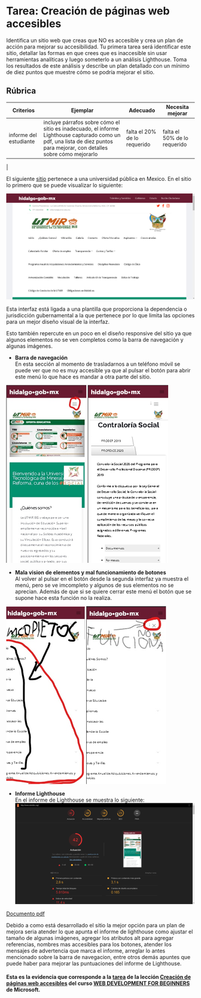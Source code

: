 # Tarea: Creación de páginas web accesibles
Identifica un sitio web que creas que NO es accesible y crea un plan de acción para mejorar su accesibilidad. Tu primera tarea será identificar este sitio, detallar las formas en que crees que es inaccesible sin usar herramientas analíticas y luego someterlo a un análisis Lighthouse. Toma los resultados de este análisis y describe un plan detallado con un mínimo de diez puntos que muestre cómo se podría mejorar el sitio.

## Rúbrica

| Criterios       | Ejemplar                                                                                                                                                      | Adecuado                    | Necesita mejorar           |
| -------------- | -------------------------------------------------------------------------------------------------------------------------------------------------------------- | --------------------------- | --------------------------- |
| informe del estudiante | incluye párrafos sobre cómo el sitio es inadecuado, el informe Lighthouse capturado como un pdf, una lista de diez puntos para mejorar, con detalles sobre cómo mejorarlo | falta el 20% de lo requerido | falta el 50% de lo requerido
 |


 El siguiente <a href="http://www.utmirbis.org/">sitio</a> pertenece a una universidad pública en Mexico. En el sitio lo primero que se puede visualizar lo siguiente:

 <img src="../img/UTMiR1.png" alt="" width="" height="">

 Esta interfaz está ligada a una plantilla que proporciona la dependencia o jurisdicción gubernamental a la que pertenece por lo que limita las opciones para un mejor diseño visual de la interfaz.

Esto también repercute en un poco en el diseño responsive del sitio ya que algunos elementos no se ven completos como la barra de navegación y algunas imágenes.
- <strong>Barra de navegación</strong><br/>
En esta sección al momento de trasladarnos a un teléfono móvil se puede ver que no es muy accesible ya que al pulsar el botón para abrir este menú lo que hace es mandar a otra parte del sitio.

<img src="../img/InkedUTMiR2.jpg" alt="" width="" height=""> <img src="../img/UTMiR3.png" alt="" width="" height=""> 

- <strong>Mala vision de elementos y mal funcionamiento de botones</strong><br/>
Al volver al pulsar en el botón desde la segunda interfaz ya muestra el menú, pero se ve imcompleto y algunos de sus elementos no se aprecian. Además de que si se quiere cerrar este menú el botón que se supone hace esta función no la realiza.

<img src="../img/InkedUTMiR4.jpg" alt="" width="" height=""> <img src="../img/InkedUTMiR5.jpg" alt="" width="" height=""> 

- <strong>Informe Lighthouse</strong><br/>
En el informe de Lighthouse se muestra lo siguiente:
<img src="../img/UTMiR6.png" alt="" width="" height=""><br/>

<a href="./Doc/InformeUtmir.pdf">Documento pdf</a><br/>

Debido a como está desarrollado el sitio la mejor opción para un plan de mejora seria atender lo que apunta el informe de lighthouse como ajustar el tamaño de algunas imágenes, agregar los atributos alt para agregar referencias, nombres mas accesibles para los botones, atender los mensajes de advertencia que marca el informe, arreglar lo antes mencionado sobre la barra de navegacion, entre otros demás apuntes que puede haber para mejorar las puntuaciones del informe de Lighthouse.

#### Esta es la evidencia que corresponde a la <a href="https://github.com/microsoft/Web-Dev-For-Beginners/blob/main/1-getting-started-lessons/3-accessibility/translations/assignment.es.md">tarea</a> de la lección <a href="https://github.com/microsoft/Web-Dev-For-Beginners/blob/main/1-getting-started-lessons/3-accessibility/translations/README.es.md">Creación de páginas web accesibles</a> del curso <a href="https://github.com/microsoft/Web-Dev-For-Beginners">WEB DEVELOPMENT FOR BEGINNERS</a> de Microsoft.